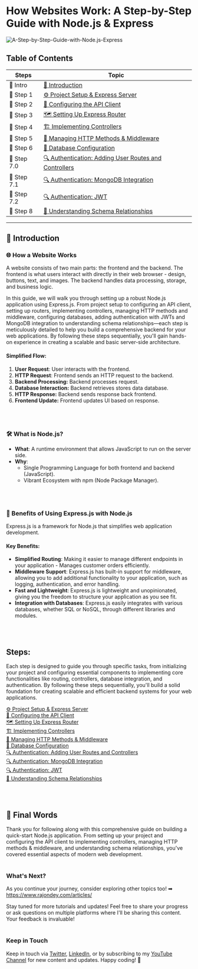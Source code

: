 # How Websites Work: A Step-by-Step Guide with Node.js & Express

![A-Step-by-Step-Guide-with-Node.js-Express](https://www.rajondey.com/wp-content/uploads/2024/07/How-Websites-Work-A-Step-by-Step-Guide-with-Node.js-Express.png)

## Table of Contents

| Steps | Topic |
| ------ | ------ |
| 📖 Intro | [📖 Introduction](#introduction) |
| 📖 Step 1 | [⚙️ Project Setup & Express Server](https://github.com/RajonDey/node-express-quickstart/blob/main/STEPS/step-1.md) |
| 📖 Step 2 | [🔌 Configuring the API Client](https://github.com/RajonDey/node-express-quickstart/blob/main/STEPS/step-2.md) |
| 📖 Step 3 | [🗺️ Setting Up Express Router](https://github.com/RajonDey/node-express-quickstart/blob/main/STEPS/step-3.md) |
| 📖 Step 4 | [🏗️ Implementing Controllers](https://github.com/RajonDey/node-express-quickstart/blob/main/STEPS/step-4.md) |
| 📖 Step 5 | [🔄 Managing HTTP Methods & Middleware](https://github.com/RajonDey/node-express-quickstart/blob/main/STEPS/step-5.md) |
| 📖 Step 6 | [💾 Database Configuration](https://github.com/RajonDey/node-express-quickstart/blob/main/STEPS/step-6.md) |
| 📖 Step 7.0 | [🔍 Authentication: Adding User Routes and Controllers](https://github.com/RajonDey/node-express-quickstart/blob/main/STEPS/step-7.0.md) |
| 📖 Step 7.1 | [🔍 Authentication: MongoDB Integration](https://github.com/RajonDey/node-express-quickstart/blob/main/STEPS/step-7.1.md) |
| 📖 Step 7.2 | [🔍 Authentication: JWT](https://github.com/RajonDey/node-express-quickstart/blob/main/STEPS/step-7.2.md) |
| 📖 Step 8 | [🔗 Understanding Schema Relationships](https://github.com/RajonDey/node-express-quickstart/blob/main/STEPS/step-8.md)


---

## 📖 Introduction

### 🌐 How a Website Works

A website consists of two main parts: the frontend and the backend. The frontend is what users interact with directly in their web browser - design, buttons, text, and images. The backend handles data processing, storage, and business logic.

In this guide, we will walk you through setting up a robust Node.js application using Express.js. From project setup to configuring an API client, setting up routers, implementing controllers, managing HTTP methods and middleware, configuring databases, adding authentication with JWTs and MongoDB integration to understanding schema relationships—each step is meticulously detailed to help you build a comprehensive backend for your web applications. By following these steps sequentially, you'll gain hands-on experience in creating a scalable and basic server-side architecture.

#### Simplified Flow:
1. **User Request**: User interacts with the frontend.
2. **HTTP Request**: Frontend sends an HTTP request to the backend.
3. **Backend Processing:** Backend processes request.
4. **Database Interaction:** Backend retrieves stores data database.
5. **HTTP Response:** Backend sends response back frontend.
6. **Frontend Update:** Frontend updates UI based on response.

<br>
<br>

### 🛠️ What is Node.js?

- **What**: A runtime environment that allows JavaScript to run on the server side.
- **Why**:
  - Single Programming Language for both frontend and backend (JavaScript).
  - Vibrant Ecosystem with npm (Node Package Manager).

<br>
<br>

### 🚀 Benefits of Using Express.js with Node.js
Express.js is a framework for Node.js that simplifies web application development.

#### Key Benefits:
- **Simplified Routing**: Making it easier to manage different endpoints in your application - Manages customer orders efficiently.
- **Middleware Support**: Express.js has built-in support for middleware, allowing you to add additional functionality to your application, such as logging, authentication, and error handling.
- **Fast and Lightweight**: Express.js is lightweight and unopinionated, giving you the freedom to structure your application as you see fit.
- **Integration with Databases**: Express.js easily integrates with various databases, whether SQL or NoSQL, through different libraries and modules.

<br>
<br>

## Steps:
Each step is designed to guide you through specific tasks, from initializing your project and configuring essential components to implementing core functionalities like routing, controllers, database integration, and authentication. By following these steps sequentially, you'll build a solid foundation for creating scalable and efficient backend systems for your web applications.

[⚙️ Project Setup & Express Server](https://github.com/RajonDey/node-express-quickstart/blob/main/STEPS/step-1.md) <br>
[🔌 Configuring the API Client](https://github.com/RajonDey/node-express-quickstart/blob/main/STEPS/step-2.md) <br>
[🗺️ Setting Up Express Router](https://github.com/RajonDey/node-express-quickstart/blob/main/STEPS/step-3.md) <br>
[🏗️ Implementing Controllers](https://github.com/RajonDey/node-express-quickstart/blob/main/STEPS/step-4.md) <br>
[🔄 Managing HTTP Methods & Middleware](https://github.com/RajonDey/node-express-quickstart/blob/main/STEPS/step-5.md) <br>
[💾 Database Configuration](https://github.com/RajonDey/node-express-quickstart/blob/main/STEPS/step-6.md) <br>
[🔍 Authentication: Adding User Routes and Controllers](https://github.com/RajonDey/node-express-quickstart/blob/main/STEPS/step-7.0.md) <br>
[🔍 Authentication: MongoDB Integration](https://github.com/RajonDey/node-express-quickstart/blob/main/STEPS/step-7.1.md) <br>
[🔍 Authentication: JWT](https://github.com/RajonDey/node-express-quickstart/blob/main/STEPS/step-7.2.md) <br>
[🔗 Understanding Schema Relationships](https://github.com/RajonDey/node-express-quickstart/blob/main/STEPS/step-8.md) <br>

<br>
<br>

## 🎉 Final Words
Thank you for following along with this comprehensive guide on building a quick-start Node.js application. From setting up your project and configuring the API client to implementing controllers, managing HTTP methods & middleware, and understanding schema relationships, you've covered essential aspects of modern web development.
<br>
<br>
### What's Next?
As you continue your journey, consider exploring other topics too! ➡ https://www.rajondey.com/articles/

Stay tuned for more tutorials and updates! Feel free to share your progress or ask questions on multiple platforms where I'll be sharing this content. Your feedback is invaluable!
<br>
<br>
### Keep in Touch
Keep in touch via [Twitter](https://twitter.com/rajjon_dey), [LinkedIn](https://www.linkedin.com/in/rajondey/), or by subscribing to my [YouTube Channel](https://www.youtube.com/channel/UCRKEjqMrb3EoaUtMr0PckZg?sub_confirmation=1) for new content and updates.
Happy coding! 🚀
